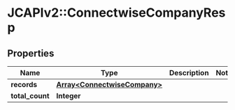 # JCAPIv2::ConnectwiseCompanyResp

## Properties
Name | Type | Description | Notes
------------ | ------------- | ------------- | -------------
**records** | [**Array&lt;ConnectwiseCompany&gt;**](ConnectwiseCompany.md) |  | 
**total_count** | **Integer** |  | 

